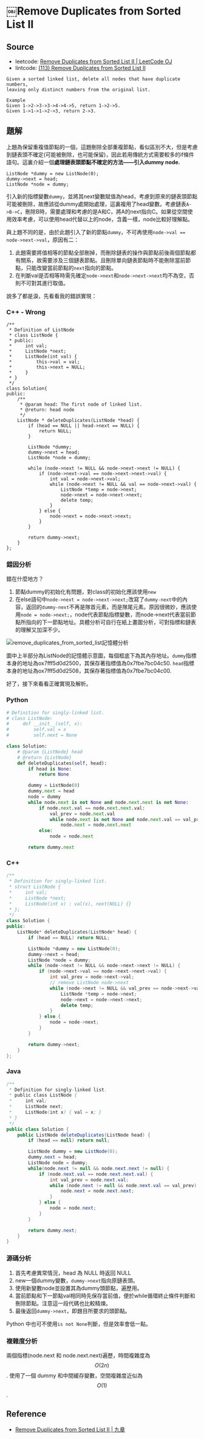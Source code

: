# ￼Remove Duplicates from Sorted List II

## Source

- leetcode: [Remove Duplicates from Sorted List II | LeetCode OJ](https://leetcode.com/problems/remove-duplicates-from-sorted-list-ii/)
- lintcode: [(113) Remove Duplicates from Sorted List II](http://www.lintcode.com/en/problem/remove-duplicates-from-sorted-list-ii/)

```
Given a sorted linked list, delete all nodes that have duplicate numbers,
leaving only distinct numbers from the original list.

Example
Given 1->2->3->3->4->4->5, return 1->2->5.
Given 1->1->1->2->3, return 2->3.
```

## 題解

上題為保留重複值節點的一個，這題刪除全部重複節點，看似區別不大，但是考慮到鏈表頭不確定(可能被刪除，也可能保留)，因此若用傳統方式需要較多的if條件語句。這裏介紹一個**處理鏈表頭節點不確定的方法——引入dummy node.**

```
ListNode *dummy = new ListNode(0);
dummy->next = head;
ListNode *node = dummy;
```

引入新的指標變數`dummy`，並將其next變數賦值為head，考慮到原來的鏈表頭節點可能被刪除，故應該從dummy處開始處理，這裏複用了head變數。考慮鏈表`A->B->C`，刪除B時，需要處理和考慮的是A和C，將A的next指向C。如果從空間使用效率考慮，可以使用head代替以上的node，含義一樣，node比較好理解點。

與上題不同的是，由於此題引入了新的節點`dummy`，不可再使用`node->val == node->next->val`，原因有二：

1. 此題需要將值相等的節點全部刪掉，而刪除鏈表的操作與節點前後兩個節點都有關系，故需要涉及三個鏈表節點。且刪除單向鏈表節點時不能刪除當前節點，只能改變當前節點的`next`指向的節點。
2. 在判斷val是否相等時需先確定`node->next`和`node->next->next`均不為空，否則不可對其進行取值。

說多了都是淚，先看看我的錯誤實現：

### C++ - Wrong

```
/**
 * Definition of ListNode
 * class ListNode {
 * public:
 *     int val;
 *     ListNode *next;
 *     ListNode(int val) {
 *         this->val = val;
 *         this->next = NULL;
 *     }
 * }
 */
class Solution{
public:
    /**
     * @param head: The first node of linked list.
     * @return: head node
     */
    ListNode * deleteDuplicates(ListNode *head) {
        if (head == NULL || head->next == NULL) {
            return NULL;
        }

        ListNode *dummy;
        dummy->next = head;
        ListNode *node = dummy;

        while (node->next != NULL && node->next->next != NULL) {
            if (node->next->val == node->next->next->val) {
                int val = node->next->val;
                while (node->next != NULL && val == node->next->val) {
                    ListNode *temp = node->next;
                    node->next = node->next->next;
                    delete temp;
                }
            } else {
                node->next = node->next->next;
            }
        }

        return dummy->next;
    }
};
```

### 錯因分析

錯在什麼地方？

1. 節點dummy的初始化有問題，對class的初始化應該使用`new`
2. 在else語句中`node->next = node->next->next;`改寫了`dummy-next`中的內容，返回的`dummy-next`不再是隊首元素，而是隊尾元素。原因很微妙，應該使用`node = node->next;`，node代表節點指標變數，而node->next代表當前節點所指向的下一節點地址。具體分析可自行在紙上畫圖分析，可對指標和鏈表的理解又加深不少。

![remove_duplicates_from_sorted_list記憶體分析](https://raw.githubusercontent.com/billryan/algorithm-exercise/master/shared-files/images/remove_duplicates_from_sorted_list.jpg)

圖中上半部分為ListNode的記憶體示意圖，每個框底下為其內存地址。`dummy`指標本身的地址為ox7fff5d0d2500，其保存著指標值為0x7fbe7bc04c50. `head`指標本身的地址為ox7fff5d0d2508，其保存著指標值為0x7fbe7bc04c00.

好了，接下來看看正確實現及解析。

### Python

```python
# Definition for singly-linked list.
# class ListNode:
#     def __init__(self, x):
#         self.val = x
#         self.next = None

class Solution:
    # @param {ListNode} head
    # @return {ListNode}
    def deleteDuplicates(self, head):
        if head is None:
            return None

        dummy = ListNode(0)
        dummy.next = head
        node = dummy
        while node.next is not None and node.next.next is not None:
            if node.next.val == node.next.next.val:
                val_prev = node.next.val
                while node.next is not None and node.next.val == val_prev:
                    node.next = node.next.next
            else:
                node = node.next

        return dummy.next
```

### C++

```c++
/**
 * Definition for singly-linked list.
 * struct ListNode {
 *     int val;
 *     ListNode *next;
 *     ListNode(int x) : val(x), next(NULL) {}
 * };
 */
class Solution {
public:
    ListNode* deleteDuplicates(ListNode* head) {
        if (head == NULL) return NULL;

        ListNode *dummy = new ListNode(0);
        dummy->next = head;
        ListNode *node = dummy;
        while (node->next != NULL && node->next->next != NULL) {
            if (node->next->val == node->next->next->val) {
                int val_prev = node->next->val;
                // remove ListNode node->next
                while (node->next != NULL && val_prev == node->next->val) {
                    ListNode *temp = node->next;
                    node->next = node->next->next;
                    delete temp;
                }
            } else {
                node = node->next;
            }
        }

        return dummy->next;
    }
};
```

### Java

```java
/**
 * Definition for singly-linked list.
 * public class ListNode {
 *     int val;
 *     ListNode next;
 *     ListNode(int x) { val = x; }
 * }
 */
public class Solution {
    public ListNode deleteDuplicates(ListNode head) {
        if (head == null) return null;

        ListNode dummy = new ListNode(0);
        dummy.next = head;
        ListNode node = dummy;
        while(node.next != null && node.next.next != null) {
            if (node.next.val == node.next.next.val) {
                int val_prev = node.next.val;
                while (node.next != null && node.next.val == val_prev) {
                    node.next = node.next.next;
                }
            } else {
                node = node.next;
            }
        }

        return dummy.next;
    }
}
```

### 源碼分析

1. 首先考慮異常情況，head 為 NULL 時返回 NULL
2. new一個dummy變數，`dummy->next`指向原鏈表頭。
3. 使用新變數node並設置其為dummy頭節點，遍歷用。
4. 當前節點和下一節點val相同時先保存當前值，便於while循環終止條件判斷和刪除節點。注意這一段代碼也比較精煉。
5. 最後返回`dummy->next`，即題目所要求的頭節點。

Python 中也可不使用`is not None`判斷，但是效率會低一點。

### 複雜度分析

兩個指標(node.next 和 node.next.next)遍歷，時間複雜度為 $$O(2n)$$. 使用了一個 dummy 和中間緩存變數，空間複雜度近似為 $$O(1)$$.

## Reference

- [Remove Duplicates from Sorted List II | 九章](http://www.jiuzhang.com/solutions/remove-duplicates-from-sorted-list-ii/)
